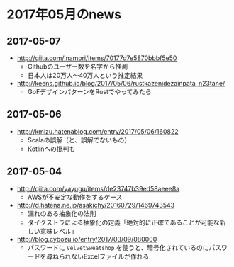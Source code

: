 # 2017年05月のnews

## 2017-05-07

* http://qiita.com/inamori/items/70177d7e5870bbbf5e50
  * Githubのユーザー数を名字から推測
  * 日本人は20万人〜40万人という推定結果
* http://keens.github.io/blog/2017/05/06/rustkazenidezainpata_n23tane/
  * GoFデザインパターンをRustでやってみたら


## 2017-05-06

* http://kmizu.hatenablog.com/entry/2017/05/06/160822
  * Scalaの誤解（と、誤解でないもの）
  * Kotlinへの批判も


## 2017-05-04

* http://qiita.com/yayugu/items/de23747b39ed58aeee8a
  * AWSが不安定な動作をするケース
* http://d.hatena.ne.jp/asakichy/20160729/1469743543
  * 漏れのある抽象化の法則
  * ダイクストラによる抽象化の定義「絶対的に正確であることが可能な新しい意味レベル」
* http://blog.cybozu.io/entry/2017/03/09/080000
  * パスワードに `VelvetSweatshop` を使うと、暗号化されているのにパスワードを尋ねられないExcelファイルが作れる
